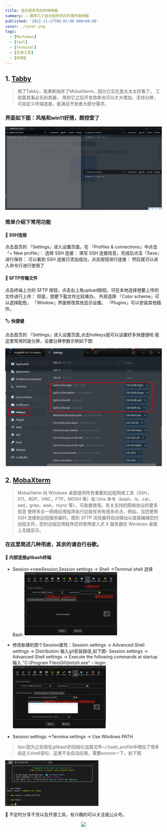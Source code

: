 ```yaml
---
title: 适合程序员的终端神器
summary: ✍ 推荐几个适合程序员的开源终端神器
published: '2022-11-27T08:03:00.000+08:00'
cover: ./cover.png
tags:
  - [Markdown]
  - [tool]
  - [terminal]
  - [实用工具]
  - [终端]
---
```


## 1. [Tabby](https://github.com/Eugeny/tabby/releases)

>用了Tabby，我果断抛弃了MobaXterm，因为它实在是太太太好看了。 工欲善其事必先利其器，
> 用到它之后开发效率也可以大大增加，支持分屏，可自定义终端连接，能满足开发者大部分需求。

### 界面如下图：风格和win11好搭，颜控爱了

![Tabby](terminal.png)

### 简单介绍下常用功能
#### 👷 SSH连接

点击首页的 『Settings』进入设置页面，在 『Profiles & connections』中点击 『+ New profile』：
选择 SSH 连接：
填写 SSH 连接信息，完成后点击『Save』进行保存：
可以看到 SSH 连接已添加成功，点击按钮进行连接：
然后就可以进入命令行进行使用了

#### 📁 SFTP传输文件
点击终端上方的 SFTP 按钮，点击右上角upload按钮，可在本地选择想要上传的文件进行上传：
但是，想要下载文件比较难办。
外观选择
『Color scheme』可以选择配色。
『Window』界面修改其他显示设置。
『Plugins』可以安装其他插件。

#### 🏷️ 快捷键
点击首页的 『Settings』进入设置页面,点击hotkeys就可以设置好多快捷键啦
我这里常用的是分屏，设置分屏参数示例如下图:

![Tabby分屏](tabby.jpg)

## 2. [MobaXterm](https://mobaxterm.mobatek.net/)

> MobaXterm 向 Windows 桌面提供所有重要的远程网络工具（SSH，X11，RDP，VNC，FTP，MOSH 等）和 Unix 命令（bash，ls，cat，sed，grep，awk，rsync 等），可直接使用。有关支持的网络协议的更多信息
使用多合一网络应用程序执行远程任务有很多优点，例如，当您使用 SSH 连接到远程服务器时，图形 SFTP 浏览器将自动弹出以直接编辑您的远程文件。您的远程应用程序还将使用嵌入式 X 服务器在 Windows 桌面上无缝显示。

### 在这里简述几种用途，其余的请自行谷歌。

#### 👷 内部连接gitbash终端

- Session->newSession,Session settings -> Shell ->Terminal shell 选择 Bash
![第一步](1.png)

- 修改新建的那个Session属性：Session settings -> Advanced Shell settings -> Distribution 输入git安装路径,如下图- Session settings -> Advanced Shell settings -> Execute the following commands at startup 输入 "C:\Program Files\Git\bin\sh.exe" --login
![第二步](2.png)

- Session settings ->Termina settings -> Use Windows PATH

> tips:因为之前我在gitbash的初始化加载文件~/.bash_profile中增加了很多自定义shell语句，这里不会自动应用，需要source一下，如下图

![修改自定义启动文件后需要重新source](4.png)


🚀 不定时分享干货以及开源工具，有兴趣的可以关注我公众号。

<div align="center"><img src="https://my-bucket-1259813675.cos-website.ap-guangzhou.myqcloud.com/wordpress/2022/05/20220504120500968-300x300.jpg">
</div>